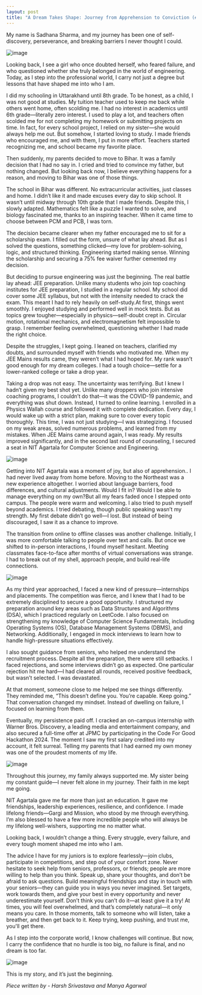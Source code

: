 ```yaml
---
layout: post
title: "A Dream Takes Shape: Journey from Apprehension to Conviction (#11 Sadhana Sharma, CSE Batch of '25)"
---
```


My name is Sadhana Sharma, and my journey has been one of self-discovery, perseverance, and breaking barriers I never thought I could. 

![image](https://i.ibb.co/x8sWv429/Whats-App-Image-2025-02-08-at-12-59-54-PM-1.jpg)

Looking back, I see a girl who once doubted herself, who feared failure, and who questioned whether she truly belonged in the world of engineering. Today, as I step into the professional world, I carry not just a degree but lessons that have shaped me into who I am.

I did my schooling in Uttarakhand until 8th grade. To be honest, as a child, I was not good at studies. My tuition teacher used to keep me back while others went home, often scolding me. I had no interest in academics until 6th grade—literally zero interest. I used to play a lot, and teachers often scolded me for not completing my homework or submitting projects on time. In fact, for every school project, I relied on my sister—she would always help me out. But somehow, I started loving to study. I made friends who encouraged me, and with them, I put in more effort. Teachers started recognizing me, and school became my favorite place.

Then suddenly, my parents decided to move to Bihar. It was a family decision that I had no say in. I cried and tried to convince my father, but nothing changed. But looking back now, I believe everything happens for a reason, and moving to Bihar was one of those things.

The school in Bihar was different. No extracurricular activities, just classes and home. I didn’t like it and made excuses every day to skip school. It wasn’t until midway through 10th grade that I made friends. Despite this, I slowly adapted. Mathematics felt like a puzzle I wanted to solve, and biology fascinated me, thanks to an inspiring teacher. When it came time to choose between PCM and PCB, I was torn.

The decision became clearer when my father encouraged me to sit for a scholarship exam. I filled out the form, unsure of what lay ahead. But as I solved the questions, something clicked—my love for problem-solving, logic, and structured thinking. Engineering started making sense. Winning the scholarship and securing a 75% fee waiver further cemented my decision.

But deciding to pursue engineering was just the beginning.  The real battle lay ahead: JEE preparation. Unlike many students who join top coaching institutes for JEE preparation, I studied in a regular school. My school did cover some JEE syllabus, but not with the intensity needed to crack the exam. This meant I had to rely heavily on self-study.At first, things went smoothly. I enjoyed studying and performed well in mock tests. But as topics grew tougher—especially in physics—self-doubt crept in. Circular motion, rotational mechanics, and electromagnetism felt impossible to grasp. I remember feeling overwhelmed, questioning whether I had made the right choice.

Despite the struggles, I kept going. I leaned on teachers, clarified my  doubts, and surrounded myself with friends who motivated me.  When my JEE Mains results came, they weren’t what I had hoped for. My rank wasn’t good enough for my dream colleges. I had a tough choice—settle for a lower-ranked college or take a drop year.

Taking a drop was not easy. The uncertainty was terrifying. But I knew I hadn’t given my best shot yet. Unlike many droppers who join intensive coaching programs, I couldn’t do that—it was the COVID-19 pandemic, and everything was shut down. Instead, I turned to online learning. I enrolled in a Physics Wallah course and followed it with complete dedication. Every day, I would wake up with a strict plan, making sure to cover every topic thoroughly. This time, I was not just studying—I was strategizing. I focused on my weak areas, solved numerous problems, and learned from my mistakes. When JEE Mains came around again, I was ready. My results improved significantly, and in the second last round of counseling, I secured a seat in NIT Agartala for Computer Science and Engineering.

![image](https://github.com/user-attachments/assets/f8f029eb-5a59-4b7e-9a43-a077b5b93c04)

Getting into NIT Agartala was a moment of joy, but also of apprehension.. I had never lived away from home before. Moving to the Northeast was a new experience altogether. I worried about language barriers, food differences, and cultural adjustments. Would I fit in? Would I be able to manage everything on my own?But all my fears faded once I stepped onto campus. The people were warm and welcoming. I also tried to  push myself beyond academics.
I tried debating, though public speaking wasn’t my strength. My first debate didn’t go well—I lost. But instead of being discouraged, I saw it as a chance to improve.

The transition from online to offline classes was another challenge. Initially, I was more comfortable talking to people over text and calls. But once we shifted to in-person interactions, I found myself hesitant. Meeting classmates face-to-face after months of virtual conversations was strange. I had to break out of my shell, approach people, and build real-life connections.

![image](https://github.com/user-attachments/assets/9c4b4abe-a48a-48a0-81f7-d251b0581f89)

As my third year approached, I faced a new kind of pressure—internships and placements. The competition was fierce, and I knew that I had to be extremely disciplined to secure a good opportunity. I structured my preparation around key areas such as Data Structures and Algorithms (DSA), which I practiced regularly on LeetCode. I also focused on strengthening my knowledge of Computer Science Fundamentals, including Operating Systems (OS), Database Management Systems (DBMS), and Networking. Additionally, I engaged in mock interviews to learn how to handle high-pressure situations effectively.

I also sought guidance from seniors, who helped me understand the recruitment process. Despite all the preparation, there were still setbacks. I faced rejections, and some interviews didn’t go as expected. One particular rejection hit me hard—I had cleared all rounds, received positive feedback, but wasn’t selected. I was devastated.

At that moment, someone close to me helped me see things differently. They reminded me, “This doesn’t define you. You’re capable. Keep going.” That conversation changed my mindset. Instead of dwelling on failure, I focused on learning from them.

Eventually, my persistence paid off. I cracked an on-campus internship with Warner Bros. Discovery, a leading media and entertainment company, and also secured a full-time offer at JPMC by participating in the Code For Good Hackathon 2024. The moment I saw my first salary credited into my account, it felt surreal. Telling my parents that I had earned my own money was one of the proudest moments of my life.

![image](https://i.ibb.co/G4m5WbsY/f6fbe876-8041-4d60-8b5d-78cf5a137bbb.jpg)

Throughout this journey, my family always supported me. My sister being my constant guide—I never felt alone in my journey. Their faith in me kept me going.

NIT Agartala gave me far more than just an education. It gave me friendships, leadership experiences, resilience, and confidence. I made lifelong friends—Gargi and Mission, who stood by me through everything. I’m also blessed to have a few more incredible people who will always be my lifelong well-wishers, supporting me no matter what.

Looking back, I wouldn’t change a thing. Every struggle, every failure, and every tough moment shaped me into who I am.

The advice I have for my juniors is to explore fearlessly—join clubs, participate in competitions, and step out of your comfort zone. Never hesitate to seek help from seniors, professors, or friends; people are more willing to help than you think. Speak up, share your thoughts, and don’t be afraid to ask questions. Build meaningful friendships and stay in touch with your seniors—they can guide you in ways you never imagined. Set targets, work towards them, and give your best in every opportunity and never underestimate yourself. Don’t think you can’t do it—at least give it a try! At times, you will feel overwhelmed, and that’s completely natural—it only means you care. In those moments, talk to someone who will listen, take a breather, and then get back to it. Keep trying, keep pushing, and trust me, you'll get there.

As I step into the corporate world, I know challenges will continue. But now, I carry the confidence that no hurdle is too big, no failure is final, and no dream is too far.

![image](https://i.ibb.co/Vp2Z4Sc5/image.png)

This is my story, and it’s just the beginning.

_Piece written by - Harsh Srivastava and Manya Agarwal_
